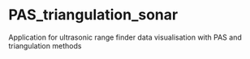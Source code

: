 # PAS_triangulation_sonar
Application for ultrasonic range finder data visualisation with PAS and triangulation methods
